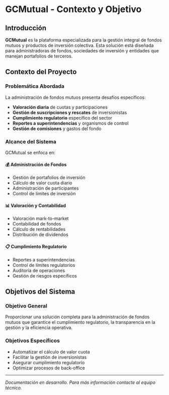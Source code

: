 # GCMutual - Contexto y Objetivo

## Introducción

**GCMutual** es la plataforma especializada para la gestión integral de fondos mutuos y productos de inversión colectiva. Esta solución está diseñada para administradoras de fondos, sociedades de inversión y entidades que manejan portafolios de terceros.

## Contexto del Proyecto

### Problemática Abordada

La administración de fondos mutuos presenta desafíos específicos:

- **Valoración diaria** de cuotas y participaciones
- **Gestión de suscripciones y rescates** de inversionistas
- **Cumplimiento regulatorio** específico del sector
- **Reportes a superintendencias** y organismos de control
- **Gestión de comisiones** y gastos del fondo

### Alcance del Sistema

GCMutual se enfoca en:

#### 💰 **Administración de Fondos**
- Gestión de portafolios de inversión
- Cálculo de valor cuota diario
- Administración de participantes
- Control de límites de inversión

#### 📊 **Valoración y Contabilidad**
- Valoración mark-to-market
- Contabilidad de fondos
- Cálculo de rentabilidades
- Distribución de dividendos

#### 📋 **Cumplimiento Regulatorio**
- Reportes a superintendencias
- Control de límites regulatorios
- Auditoría de operaciones
- Gestión de riesgos específicos

## Objetivos del Sistema

### Objetivo General
Proporcionar una solución completa para la administración de fondos mutuos que garantice el cumplimiento regulatorio, la transparencia en la gestión y la eficiencia operativa.

### Objetivos Específicos
- Automatizar el cálculo de valor cuota
- Facilitar la gestión de inversionistas
- Asegurar cumplimiento regulatorio
- Optimizar procesos de back-office

---

*Documentación en desarrollo. Para más información contacte al equipo técnico.*